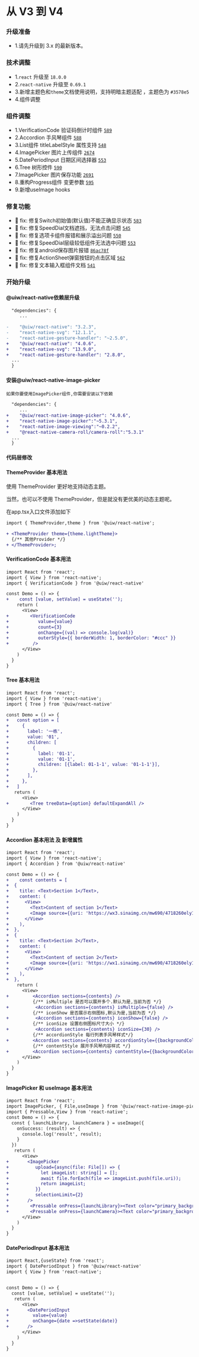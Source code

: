 从 V3 到 V4
===

### 升级准备
- 1.请先升级到 3.x 的最新版本。

### 技术调整
- 1.`react` 升级至 `18.0.0`
- 2.`react-native` 升级至 `0.69.1`
- 3.新增主题色和`theme`文档使用说明，支持明暗主题适配 ，主题色为 `#3578e5`
- 4.组件调整

### 组件调整

- 1.VerificationCode 验证码倒计时组件 [`589`](https://github.com/uiwjs/react-native-uiw/pull/589)
- 2.Accordion 手风琴组件 [`588`](https://github.com/uiwjs/react-native-uiw/pull/588)
- 3.List组件 titleLabelStyle 属性支持 [`548`](https://github.com/uiwjs/react-native-uiw/pull/548)
- 4.ImagePicker 图片上传组件 [`2674`](https://github.com/uiwjs/react-native-uiw/actions/runs/4664460047)
- 5.DatePeriodInput 日期区间选择器 [`553`](https://github.com/uiwjs/react-native-uiw/pull/553)
- 6.Tree 树形控件 [`590`](https://github.com/uiwjs/react-native-uiw/pull/590)
- 7.ImagePicker 图片保存功能 [`2691`](https://github.com/uiwjs/react-native-uiw/actions/runs/4687708113)
- 8.重构Progress组件 变更参数  [`595`](https://github.com/uiwjs/react-native-uiw/pull/595)
- 9.新增useImage hooks

### 修复功能

- 🐞 fix: 修复Switch初始值(默认值)不能正确显示状态 [`583`](https://github.com/uiwjs/react-native-uiw/pull/583)
- 🐞 fix: 修复SpeedDial文档遮挡，无法点击问题 [`545`](https://github.com/uiwjs/react-native-uiw/pull/545)
- 🐞 fix: 修复选项卡组件报错和展示溢出问题 [`550`](https://github.com/uiwjs/react-native-uiw/pull/550)
- 🐞 fix: 修复SpeedDial层级较低组件无法选中问题 [`553`](https://github.com/uiwjs/react-native-uiw/pull/553)
- 🐞 fix: 修复android保存图片报错 [`86ac78f`](https://github.com/uiwjs/react-native-uiw/actions/runs/4695870443)
- 🐞 fix: 修复ActionSheet弹窗按钮的点击区域 [`562`](https://github.com/uiwjs/react-native-uiw/pull/562)
- 🐞 fix: 修复文本输入框组件文档 [`541`](https://github.com/uiwjs/react-native-uiw/pull/541)

### 开始升级

#### @uiw/react-native依赖层升级
```diff
  "dependencies": {
     ...
     
-    "@uiw/react-native": "3.2.3",
-    "react-native-svg": "12.1.1",
-    "react-native-gesture-handler": "~2.5.0",
+    "@uiw/react-native": "4.0.6",
+    "react-native-svg": "13.9.0",
+    "react-native-gesture-handler": "2.8.0",
  ...
  }
```

#### 安装@uiw/react-native-image-picker
`如果你要使用ImagePicker组件,你需要安装以下依赖`
```diff
  "dependencies": {
     ...
+    "@uiw/react-native-image-picker": "4.0.6",
+    "react-native-image-picker":"~5.3.1",
+    "react-native-image-viewing":"~0.2.2",
+    "@react-native-camera-roll/camera-roll":"5.3.1" 
  ...
  }
```


#### 代码层修改

#### ThemeProvider 基本用法

使用 ThemeProvider 更好地支持动态主题。   

当然，也可以不使用 ThemeProvider，但是就没有更优美的动态主题呢。  

在app.tsx入口文件添加如下  

```diff
import { ThemeProvider,theme } from '@uiw/react-native';

+ <ThemeProvider theme={theme.lightTheme}>
  {/** 其他Provider */}
+ </ThemeProvider>;
```

#### VerificationCode 基本用法

```diff
import React from 'react';
import { View } from 'react-native';
import { VerificationCode } from '@uiw/react-native'

const Demo = () => {
+    const [value, setValue] = useState('');
    return (
      <View>
+        <VerificationCode
+           value={value}
+           count={3}
+           onChange={(val) => console.log(val)}
+           outerStyle={{ borderWidth: 1, borderColor: "#ccc" }}
+         />
      </View>
    )
  }
}
```

#### Tree 基本用法

```diff
import React from 'react';
import { View } from 'react-native';
import { Tree } from '@uiw/react-native'

const Demo = () => {
+   const option = [
+     {
+       label: '一栋',
+       value: '01',
+       children: [
+         {
+           label: '01-1',
+           value: '01-1',
+           children: [{label: 01-1-1', value: '01-1-1'}],
+         },
+       ],
+     },
+   ]
   return (
      <View>
+        <Tree treeData={option} defaultExpandAll />
      </View>
    )
  }
}
```

#### Accordion 基本用法 及 新增属性

```diff
import React from 'react';
import { View } from 'react-native';
import { Accordion } from '@uiw/react-native'

const Demo = () => {
+    const contents = [
+  {
+    title: <Text>Section 1</Text>,
+    content: (
+      <View>
+        <Text>Content of section 1</Text>
+        <Image source={{uri: 'https://wx3.sinaimg.cn/mw690/4718260ely1gt2cg7t5udj23dw1wkhdu.jpg'}} style={{height: 180}} />
+      </View>
+    ),
+  },
+  {
+    title: <Text>Section 2</Text>,
+    content: (
+      <View>
+        <Text>Content of section 2</Text>
+        <Image source={{uri: 'https://wx1.sinaimg.cn/mw690/4718260ely1gt2cg5r9zij22yo1o0x6p.jpg'}} style={{height: 180}} />
+      </View>
+    ),
+  },
    return (
      <View>
+         <Accordion sections={contents} />
          {/** isMultiple 是否可以展开多个.默认为是,当前为否 */}
+          <Accordion sections={contents} isMultiple={false} />
          {/** iconShow 是否展示右侧图标,默认为是,当前为否 */}
+          <Accordion sections={contents} iconShow={false} />
          {/** iconSize 设置右侧图标尺寸大小 */}
+          <Accordion sections={contents} iconSize={30} />
          {/** accordionStyle 每行列表手风琴样式*/}
+         <Accordion sections={contents} accordionStyle={{backgroundColor: '#3578e5'}} />
          {/** contentStyle 展开手风琴内容样式 */}
+         <Accordion sections={contents} contentStyle={{backgroundColor: '#FFD21D'}} />
      </View>
    )
  }
}
```
#### ImagePicker 和 useImage 基本用法

```diff
import React from 'react';
import ImagePicker, { File,useImage } from '@uiw/react-native-image-picker';
import { Pressable,View } from 'react-native';
const Demo = () => {
  const { launchLibrary, launchCamera } = useImage({
    onSuccess: (result) => {
      console.log('result', result);
    }
  })
   return (
      <View>
+       <ImagePicker
+          upload={async(file: File[]) => {
+            let imageList: string[] = [];
+            await file.forEach(file => imageList.push(file.uri));
+            return imageList;
+          }}
+          selectionLimit={2}
+       />
+        <Pressable onPress={launchLibrary}><Text color="primary_background">打开相册</Text></Pressable>
+        <Pressable onPress={launchCamera}><Text color="primary_background">打开摄像头</Text></Pressable>
      </View>
    )
  }
}
```

#### DatePeriodInput 基本用法

```diff
import React,{useState} from 'react';
import { DatePeriodInput } from '@uiw/react-native'
import { View } from 'react-native';


const Demo = () => {
  const [value, setValue] = useState('');
   return (
      <View>
+       <DatePeriodInput
+         value={value}
+         onChange={date =>setState(date)}
+       />
      </View>
    )
  }
}
```
